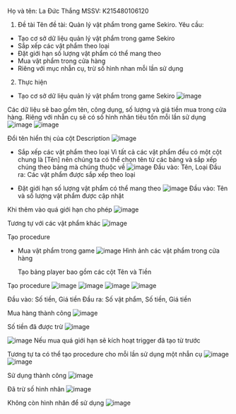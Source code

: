 
Họ và tên: La Đức Thắng
MSSV: K215480106120

1. Đề tài
Tên đề tài: Quản lý vật phẩm trong game Sekiro.
Yêu cầu:
- Tạo cơ sở dữ liệu quản lý vật phẩm trong game Sekiro
- Sắp xếp các vật phẩm theo loại
- Đặt giới hạn số lượng vật phẩm có thể mang theo
- Mua vật phẩm trong cửa hàng
- Riêng với mục nhẫn cụ, trừ số hình nhan mỗi lần sử dụng

2. Thực hiện
- Tạo cơ sở dữ liệu quản lý vật phẩm trong game Sekiro
![image](https://github.com/Victorius114/BT_Lon_HQTCSDL_LaDucThang/assets/167947119/a9d3c086-8de7-4358-ab0f-bfbb37e1623a)

Các dữ liệu sẽ bao gồm tên, công dụng, số lượng và giá tiền mua trong cửa hàng. Riêng với nhẫn cụ sẽ có số hình nhân tiêu tốn mỗi lần sử dụng
![image](https://github.com/Victorius114/BT_Lon_HQTCSDL_LaDucThang/assets/167947119/a10219dd-5cfe-46fb-8017-00fe6ce8912e)
![image](https://github.com/Victorius114/BT_Lon_HQTCSDL_LaDucThang/assets/167947119/e1683752-b2f4-4f4e-b7a9-484bec51f5b1)


Đổi tên hiển thị của cột Description
![image](https://github.com/Victorius114/BT_Lon_HQTCSDL_LaDucThang/assets/167947119/4c950003-710f-46c8-b0df-f6ba2a753e02)

  
- Sắp xếp các vật phẩm theo loại
  Vì tất cả các vật phẩm đều có một cột chung là [Tên] nên chúng ta có thể chọn tên từ các bảng và sắp xếp chúng theo bảng mà chúng thuộc về
  ![image](https://github.com/Victorius114/BT_Lon_HQTCSDL_LaDucThang/assets/167947119/b64bb8e7-7e67-4fc8-8637-9744e9bd23e1)
  Đầu vào: Tên, Loại
  Đầu ra: Các vật phẩm được sắp xếp theo loại

- Đặt giới hạn số lượng vật phẩm có thể mang theo
![image](https://github.com/Victorius114/BT_Lon_HQTCSDL_LaDucThang/assets/167947119/a0fb5eb9-1935-4dd5-991b-90c0eee95e01)
  Đầu vào: Tên và số lượng vật phẩm được cập nhật

Khi thêm vào quá giới hạn cho phép
![image](https://github.com/Victorius114/BT_Lon_HQTCSDL_LaDucThang/assets/167947119/b51c94b7-938a-40a8-8661-a74dbd6480cb)

Tương tự với các vật phẩm khác
![image](https://github.com/Victorius114/BT_Lon_HQTCSDL_LaDucThang/assets/167947119/e52f678b-6819-4eb6-8549-85212c433a59)

Tạo procedure
  
- Mua vật phẩm trong game
![image](https://github.com/Victorius114/BT_Lon_HQTCSDL_LaDucThang/assets/167947119/43560d9f-dc57-4272-adf0-1aaa2cc8b326)
  Hình ảnh các vật phẩm trong cửa hàng

  Tạo bảng player bao gồm các cột Tên và Tiền
  
  
Tạo procedure
![image](https://github.com/Victorius114/BT_Lon_HQTCSDL_LaDucThang/assets/167947119/c72b2200-4de2-46fd-904a-b5dc5a615208)
![image](https://github.com/Victorius114/BT_Lon_HQTCSDL_LaDucThang/assets/167947119/e4d2f6d0-8f2c-4c1c-951d-2e192464ef1c)
![image](https://github.com/Victorius114/BT_Lon_HQTCSDL_LaDucThang/assets/167947119/c357d29f-5751-4a41-8a8c-94efdfece04e)
![image](https://github.com/Victorius114/BT_Lon_HQTCSDL_LaDucThang/assets/167947119/85d46a4c-4b47-4cc6-8617-4d908325957b)

Đầu vào: Số tiền, Giá tiền
Đầu ra: Số vật phẩm, Số tiền, Giá tiền

Mua hàng thành công
![image](https://github.com/Victorius114/BT_Lon_HQTCSDL_LaDucThang/assets/167947119/76c6e1fa-e1e1-4ef0-b3d1-ecac333d12e6)



 Số tiền đã được trừ
![image](https://github.com/Victorius114/BT_Lon_HQTCSDL_LaDucThang/assets/167947119/42b4bafc-2b90-407e-9e9e-e079e185ef40)

![image](https://github.com/Victorius114/BT_Lon_HQTCSDL_LaDucThang/assets/167947119/61a07465-04ea-48b1-8fce-e8a99b522767)
Nếu mua quá giới hạn sẽ kích hoạt trigger đã tạo từ trước

Tương tự ta có thể tạo procedure cho mỗi lần sử dụng một nhẫn cụ
![image](https://github.com/Victorius114/BT_Lon_HQTCSDL_LaDucThang/assets/167947119/9738a4fe-1930-4c5e-8926-c47cfef633c4)
![image](https://github.com/Victorius114/BT_Lon_HQTCSDL_LaDucThang/assets/167947119/274e030b-b42c-41a6-9ea4-542ec044be8d)


Sử dụng thành công
![image](https://github.com/Victorius114/BT_Lon_HQTCSDL_LaDucThang/assets/167947119/a9ec07bc-a333-4501-8b30-eb365f06cc41)


Đã trừ số hình nhân
![image](https://github.com/Victorius114/BT_Lon_HQTCSDL_LaDucThang/assets/167947119/4fe2c23f-fef8-4137-8a73-43e62d69fa11)

Không còn hình nhân để sử dụng
![image](https://github.com/Victorius114/BT_Lon_HQTCSDL_LaDucThang/assets/167947119/2856d1d3-1f8a-4593-b96b-96072f1795e2)











